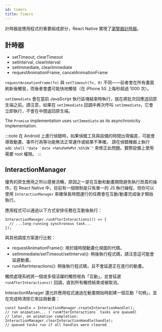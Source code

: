 ```yaml
---
id: timers
title: Timers
---
```


計時器是應用程式的重要組成部分，React Native 實現了[瀏覽器計時器](https://developer.mozilla.org/en-US/docs/Learn/JavaScript/Asynchronous/Timeouts_and_intervals)。

## 計時器

- setTimeout, clearTimeout
- setInterval, clearInterval
- setImmediate, clearImmediate
- requestAnimationFrame, cancelAnimationFrame

`requestAnimationFrame(fn)` 與 `setTimeout(fn, 0)` 不同——前者會在所有畫面刷新後觸發，而後者會盡可能快地觸發（在 iPhone 5S 上每秒超過 1000 次）。

`setImmediate` 會在當前 JavaScript 執行區塊結束時執行，就在將批次回應送回原生端之前。請注意，如果在 `setImmediate` 回調中再次呼叫 `setImmediate`，它會立即執行，不會在中間返回原生端。

The `Promise` implementation uses `setImmediate` as its asynchronicity implementation.

:::note
在 Android 上進行偵錯時，如果偵錯工具與設備的時間出現偏差，可能會導致動畫、事件行為等功能無法正常運作或結果不準確。
請在偵錯機器上執行 ``adb shell "date `date +%m%d%H%M%Y.%S%3N`"`` 來修正此問題。實際設備上使用需要 root 權限。
:::

## InteractionManager

優秀的原生應用之所以感覺流暢，原因之一是在互動和動畫期間避免執行昂貴的操作。在 React Native 中，目前有一個限制是只有單一的 JS 執行線程，但你可以使用 `InteractionManager` 來確保長時間運行的任務會在互動/動畫完成後才開始執行。

應用程式可以通過以下方式安排任務在互動後執行：

```tsx
InteractionManager.runAfterInteractions(() => {
  // ...long-running synchronous task...
});
```

與其他調度方案進行比較：

- requestAnimationFrame(): 用於隨時間動畫化視圖的代碼。
- setImmediate/setTimeout/setInterval(): 稍後執行程式碼，請注意這可能會延遲動畫。
- runAfterInteractions(): 稍後執行程式碼，且不會延遲正在進行的動畫。

觸控處理系統將一個或多個活躍的觸控視為「互動」，並會延遲 `runAfterInteractions()` 回調，直到所有觸控結束或被取消。

InteractionManager 還允許應用程式通過在動畫開始時創建一個互動「句柄」，並在完成時清除它來註冊動畫：

```tsx
const handle = InteractionManager.createInteractionHandle();
// run animation... (`runAfterInteractions` tasks are queued)
// later, on animation completion:
InteractionManager.clearInteractionHandle(handle);
// queued tasks run if all handles were cleared
```